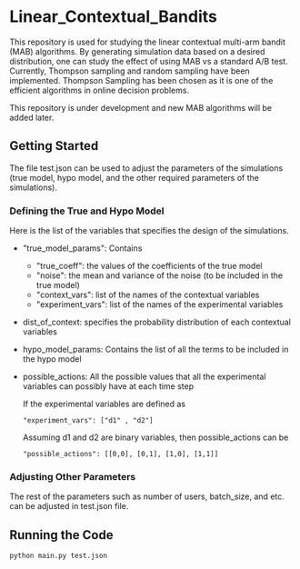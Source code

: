 # Linear_Contextual_Bandits
This repository is used for studying the linear contextual multi-arm bandit (MAB) algorithms. By generating simulation data based on
a desired distribution, one can study the effect of using MAB vs a standard A/B test. Currently, Thompson sampling and random sampling
have been implemented. Thompson Sampling has been chosen as it is one of the efficient algorithms in online decision problems. 

This repository is under development and new MAB algorithms will be added later.

## Getting Started
The file test.json can be used to adjust the parameters of the simulations (true model, hypo model, and 
the other required parameters of the simulations). 

### Defining the True and Hypo Model
Here is the list of the variables that specifies the design of the simulations.

- "true_model_params": Contains 
  - "true_coeff": the values of the coefficients of the true model
  - "noise": the mean and variance of the noise (to be included in the true model)
  - "context_vars": list of the names of the contextual variables
  - "experiment_vars": list of the names of the experimental variables

- dist_of_context: specifies the probability distribution of each contextual variables

- hypo_model_params: Contains the list of all the terms to be included in the hypo model

- possible_actions: All the possible values that all the experimental variables can possibly have at each time step

  If the experimental variables are defined as
  ```
  "experiment_vars": ["d1" , "d2"]
  ```
  Assuming d1 and d2 are binary variables, then possible_actions can be

  ```
  "possible_actions": [[0,0], [0,1], [1,0], [1,1]]
  ```

### Adjusting Other Parameters
The rest of the parameters such as number of users, batch_size, and etc. can be adjusted in test.json file.


## Running the Code
```
python main.py test.json
```
